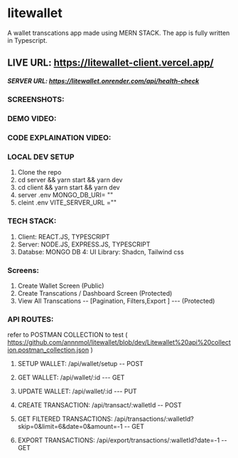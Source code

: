 # litewallet
A wallet transcations app made using MERN STACK. The app is fully written in Typescript. 

## LIVE URL: https://litewallet-client.vercel.app/

##### SERVER URL: https://litewallet.onrender.com/api/health-check

### SCREENSHOTS:  

### DEMO VIDEO: 

### CODE EXPLAINATION VIDEO: 


### LOCAL DEV SETUP
1. Clone the repo
2. cd server && yarn start && yarn dev
3. cd client && yarn start && yarn dev
4. server .env
  MONGO_DB_URI= ""
5. cleint .env 
  VITE_SERVER_URL =""

### TECH STACK:
1. Client: REACT.JS, TYPESCRIPT
2. Server: NODE.JS, EXPRESS.JS, TYPESCRIPT
3. Databse: MONGO DB
4: UI Library: Shadcn, Tailwind css


### Screens:
1. Create Wallet Screen (Public)
2. Create Transcations / Dashboard Screen (Protected) 
3. View All Transcations -- [Pagination, Filters,Export ] --- (Protected)

### API ROUTES: 
refer to POSTMAN COLLECTION to test ( https://github.com/annnmol/litewallet/blob/dev/Litewallet%20api%20collection.postman_collection.json )

1. SETUP WALLET: /api/wallet/setup -- POST
2. GET WALLET: /api/wallet/:id --- GET
3. UPDATE WALLET:  /api/wallet/:id --- PUT

4. CREATE TRANSACTION: /api/transact/:walletId -- POST
5. GET FILTERED TRANSACTIONS: /api/transactions/:walletId?skip=0&limit=6&date=0&amount=-1 -- GET
6. EXPORT TRANSACTIONS:  /api/export/transactions/:walletId?date=-1 -- GET
